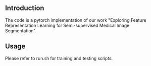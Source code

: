 ## Introduction 
The code is a pytorch implementation of our work "Exploring Feature Representation Learning for Semi-supervised Medical Image Segmentation".

## Usage
Please refer to run.sh for training and testing scripts.

